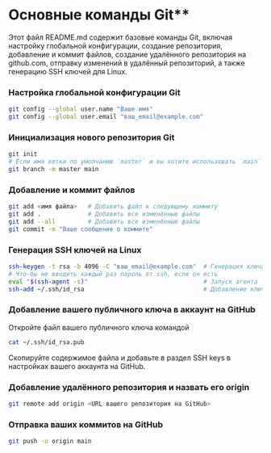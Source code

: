 # Основные команды Git**

Этот файл README.md содержит базовые команды Git, включая настройку глобальной конфигурации, создание репозитория, добавление и коммит файлов, создание удалённого репозитория на github.com, отправку изменений в удалённый репозиторий, а также генерацию SSH ключей для Linux.


### Настройка глобальной конфигурации Git
```bash
git config --global user.name "Ваше имя"
git config --global user.email "ваш_email@example.com"
```


### Инициализация нового репозитория Git
```bash
git init
# Если имя ветки по умолчанию `master` и вы хотите использовать `main` (для репозиториев, созданных до 2020 года)
git branch -m master main
```


### Добавление и коммит файлов
```bash
git add <имя файла>   # Добавить файл к следующему коммиту
git add .             # Добавить все изменённые файлы
git add --all         # Добавить все изменённые файлы
git commit -m "Ваше сообщение о коммите"
```


### Генерация SSH ключей на Linux
```bash
ssh-keygen -t rsa -b 4096 -C "ваш_email@example.com"  # Генерация ключа
# Что-бы не вводить каждый раз пароль от ssh, если он есть
eval "$(ssh-agent -s)"                                # Запуск агента
ssh-add ~/.ssh/id_rsa                                 # Добавление ключа к агенту
```


### Добавление вашего публичного ключа в аккаунт на GitHub
Откройте файл вашего публичного ключа командой
```bash
cat ~/.ssh/id_rsa.pub
```
Скопируйте содержимое файла и добавьте в раздел SSH keys в настройках вашего аккаунта на GitHub.


### Добавление удалённого репозитория и назвать его origin
```bash
git remote add origin <URL вашего репозитория на GitHub>
```


### Отправка ваших коммитов на GitHub
```bash
git push -u origin main
```
